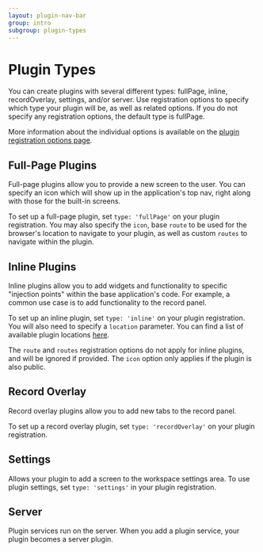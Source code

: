 ```yaml
---
layout: plugin-nav-bar
group: intro
subgroup: plugin-types
---
```

# Plugin Types
You can create plugins with several different types: fullPage, inline, recordOverlay, settings, and/or server.  Use registration options to specify which type your plugin will be, as well as related options.  If you do not specify any registration options, the default type is fullPage.

More information about the individual options is available on the [plugin registration options page]({{site.baseurl}}/plugins/registration).

## Full-Page Plugins
Full-page plugins allow you to provide a new screen to the user.  You can specify an icon which will show up in the application's top nav, right along with those for the built-in screens.

To set up a full-page plugin, set `type: 'fullPage'` on your plugin registration.  You may also specify the `icon`, base `route` to be used for the browser's location to navigate to your plugin, as well as custom `routes` to navigate within the plugin.

## Inline Plugins
Inline plugins allow you to add widgets and functionality to specific "injection points" within the base application's code.  For example, a common use case is to add functionality to the record panel.

To set up an inline plugin, set `type: 'inline'` on your plugin registration.  You will also need to specify a `location` parameter.  You can find a list of available plugin locations [here]({{site.baseurl}}/plugins/registration/#plugin-locations).

The `route` and `routes` registration options do not apply for inline plugins, and will be ignored if provided. The `icon` option only applies if the plugin is also public.

## Record Overlay
Record overlay plugins allow you to add new tabs to the record panel.

To set up a record overlay plugin, set `type: 'recordOverlay'` on your plugin registration. 

## Settings

Allows your plugin to add a screen to the workspace settings area. To use plugin settings, set `type: 'settings'` in your plugin registration. 

## Server

Plugin services run on the server. When you add a plugin service, your plugin becomes a server plugin.